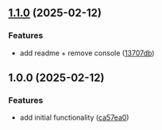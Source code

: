 ## [1.1.0](https://github.com/rodbe-io/ghx/compare/v1.0.0...v1.1.0) (2025-02-12)


### Features

* add readme + remove console ([13707db](https://github.com/rodbe-io/ghx/commit/13707dbea9619d2490ff74fc3f6aa9d5cb8d814c))

## 1.0.0 (2025-02-12)


### Features

* add initial functionality ([ca57ea0](https://github.com/rodbe-io/ghx/commit/ca57ea06bdb5a32a5a6cd23d3e88ec6be76274dd))
